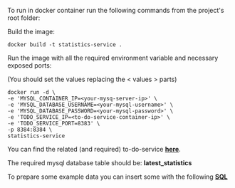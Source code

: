 To run in docker container run the following commands from the project's root folder:

Build the image:
```
docker build -t statistics-service .
```

Run the image with all the required environment variable and necessary exposed ports:

(You should set the values replacing the < values > parts)
```
docker run -d \
-e 'MYSQL_CONTAINER_IP=<your-mysq-server-ip>' \
-e 'MYSQL_DATABASE_USERNAME=<your-mysql-username>' \
-e 'MYSQL_DATABASE_PASSWORD=<your-mysql-password>' \
-e 'TODO_SERVICE_IP=<to-do-service-container-ip>' \
-e 'TODO_SERVICE_PORT=8383' \
-p 8384:8384 \
statistics-service
```

You can find the related (and required) to-do-service **[here](https://github.com/gregito/SpringMicroserviceJPA)**.

The required mysql database table should be: **latest_statistics**

To prepare some example data you can insert some with the following **[SQL](https://github.com/gregito/StatisticsMicroserviceUdemy/blob/master/additionalResources/fill_table.sql)**

